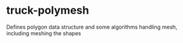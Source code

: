 # truck-polymesh
Defines polygon data structure and some algorithms handling mesh, including meshing the shapes
